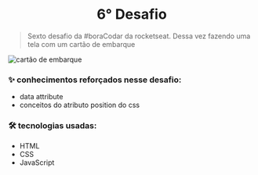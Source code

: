 <h1 align="center"> 6° Desafio </h1>

> Sexto desafio da #boraCodar da rocketseat. Dessa vez fazendo uma tela com um cartão de embarque

![cartão de embarque](https://user-images.githubusercontent.com/108198338/218900456-5543ba11-9bcd-4b10-9fd7-3087b192c2ba.png)

### ✨ conhecimentos reforçados nesse desafio:
+ data attribute
+ conceitos do atributo position do css

### 🛠️ tecnologias usadas:
+ HTML
+ CSS
+ JavaScript
